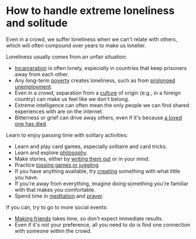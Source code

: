 
# How to handle extreme loneliness and solitude

Even in a crowd, we suffer loneliness when we can't relate with others, which will often compound over years to make us lonelier.

Loneliness usually comes from an unfair situation:

- [Incarceration](hardship-incarceration.md) is often lonely, especially in countries that keep prisoners away from each other.
- Any long-term [poverty](money-1_why.md) creates loneliness, such as from [prolonged unemployment](hardship-unemployment.md).
- Even in a crowd, separation from a [culture](culture.md) of origin (e.g., in a foreign country) can make us feel like we don't belong.
- Extreme intelligence can often mean the only people we can find shared experiences with are on the internet.
- Bitterness or grief can drive away others, even if it's because [a loved one has died](hardship-death.md).

Learn to enjoy passing time with solitary activities:

- Learn and play card games, especially solitaire and card tricks.
- Learn and explore [philosophy](philosophy.md).
- Make stories, either by [writing them out](language-writing.md) or in your mind.
- Practice [tossing games or juggling](fun.md).
- If you have anything available, try [creating](mind-creativity.md) something with what little you have.
- If you're away from everything, imagine doing something you're familiar with that makes you comfortable.
- Spend time in [meditation](awareness-meditation.md) and [prayer](god-prayer.md).

If you can, try to go to more social events:

- [Making friends](people-4_friends.md) takes time, so don't expect immediate results.
- Even if it's *not* your preference, all you need to do is find one connection with someone within the crowd.
